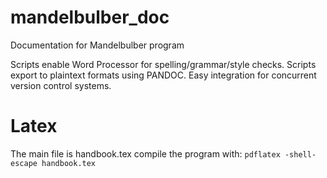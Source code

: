 # mandelbulber_doc
Documentation for Mandelbulber program

Scripts enable Word Processor for spelling/grammar/style checks.
Scripts export to plaintext formats using PANDOC.
Easy integration for concurrent version control systems.

# Latex
The main file is handbook.tex
compile the program with:
`pdflatex -shell-escape handbook.tex`
